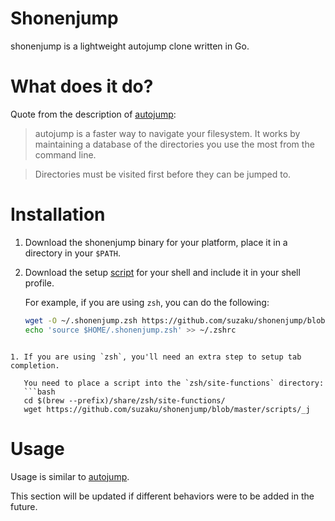 # Shonenjump

shonenjump is a lightweight autojump clone written in Go.

# What does it do?

Quote from the description of [autojump](https://github.com/wting/autojump/):

> autojump is a faster way to navigate your filesystem. It works by maintaining a database of the directories you use the most from the command line.

> Directories must be visited first before they can be jumped to.

# Installation

1. Download the shonenjump binary for your platform, place it in a directory in your `$PATH`.
1. Download the setup [script](https://github.com/suzaku/shonenjump/blob/master/scripts/) for your shell and include it in your shell profile.

   For example, if you are using `zsh`, you can do the following:
    
   ```bash
   wget -O ~/.shonenjump.zsh https://github.com/suzaku/shonenjump/blob/master/scripts/shonenjump.zsh
   echo 'source $HOME/.shonenjump.zsh' >> ~/.zshrc
```

1. If you are using `zsh`, you'll need an extra step to setup tab completion.

   You need to place a script into the `zsh/site-functions` directory:
   ```bash
   cd $(brew --prefix)/share/zsh/site-functions/
   wget https://github.com/suzaku/shonenjump/blob/master/scripts/_j
   ```

# Usage

Usage is similar to [autojump](https://github.com/wting/autojump/#usage).

This section will be updated if different behaviors were to be added in the future.
